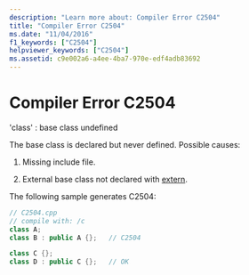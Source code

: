 ```yaml
---
description: "Learn more about: Compiler Error C2504"
title: "Compiler Error C2504"
ms.date: "11/04/2016"
f1_keywords: ["C2504"]
helpviewer_keywords: ["C2504"]
ms.assetid: c9e002a6-a4ee-4ba7-970e-edf4adb83692
---
```

# Compiler Error C2504

'class' : base class undefined

The base class is declared but never defined. Possible causes:

1. Missing include file.

1. External base class not declared with [extern](../../cpp/extern-cpp.md).

The following sample generates C2504:

```cpp
// C2504.cpp
// compile with: /c
class A;
class B : public A {};   // C2504

class C {};
class D : public C {};   // OK
```
